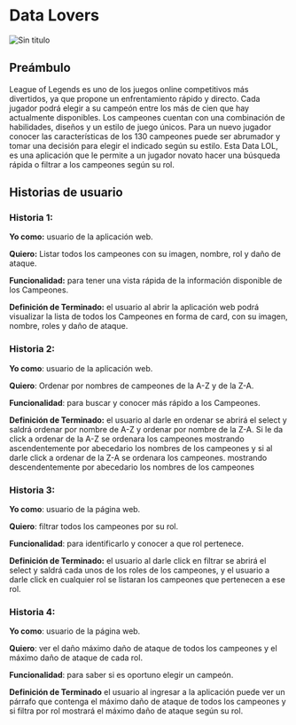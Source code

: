 # Data Lovers

![Sin titulo](src/img-readme/logo-lol-letras.png)


## Preámbulo
League of Legends es uno de los juegos online competitivos más divertidos, ya que propone un enfrentamiento rápido y directo.  Cada jugador podrá elegir a su campeón entre los más de cien que hay actualmente disponibles.  Los campeones cuentan con una combinación de habilidades, diseños y un estilo de juego únicos. Para un nuevo jugador conocer las características de los 130 campeones puede ser abrumador y tomar una decisión para elegir el indicado según su estilo. Esta Data LOL, es una aplicación que le permite a un jugador novato hacer una búsqueda rápida o filtrar a los campeones según su rol.

## Historias de usuario

### Historia 1:

**Yo como:** usuario de la aplicación web. 

**Quiero:** Listar todos los campeones con su imagen, nombre, rol y daño de ataque.

**Funcionalidad:** para tener una vista rápida de la información disponible de los Campeones.

**Definición de Terminado:** el usuario al abrir la aplicación web podrá visualizar la lista de todos los Campeones en forma de card, con su imagen, nombre, roles y daño de ataque.

### Historia 2:

**Yo como**: usuario de la aplicación web.

**Quiero**: Ordenar por nombres de campeones de la A-Z y de la Z-A.

**Funcionalidad**: para buscar y conocer más rápido a los Campeones.

**Definición de Terminado:** el usuario al darle en ordenar se abrirá el select y saldrá ordenar por nombre de A-Z y ordenar por nombre de la Z-A. Si le da click a ordenar de la A-Z se ordenara los campeones mostrando ascendentemente por abecedario los nombres de los campeones y si al darle click a ordenar de la Z-A se ordenara los campeones. mostrando descendentemente por abecedario los nombres de los campeones

### Historia 3:

**Yo como**: usuario de la página web.

**Quiero**: filtrar todos los campeones por su rol.

**Funcionalidad**: para identificarlo y conocer a que rol pertenece.

**Definición de Terminado:** el usuario al darle click en filtrar se abrirá el select y saldrá cada unos de los roles de los campeones, y el usuario a darle click en cualquier rol se listaran los campeones que pertenecen a ese rol.

### Historia 4:

**Yo como**: usuario de la página web.     

**Quiero**: ver el daño máximo daño de ataque de todos los campeones y el máximo daño de ataque de cada rol.   

**Funcionalidad**: para saber si es oportuno elegir un campeón.  

**Definición de Terminado** el usuario al ingresar a la aplicación puede ver un párrafo que contenga el máximo daño de ataque de todos los campeones y si filtra por rol mostrará el máximo daño de ataque según su rol.

  

